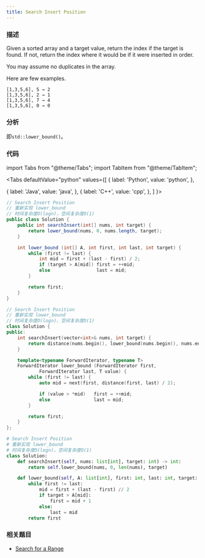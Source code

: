 ```yaml
---
title: Search Insert Position
---
```


### 描述

Given a sorted array and a target value, return the index if the target is found. If not, return the index where it would be if it were inserted in order.

You may assume no duplicates in the array.

Here are few examples.

```
[1,3,5,6], 5 → 2
[1,3,5,6], 2 → 1
[1,3,5,6], 7 → 4
[1,3,5,6], 0 → 0
```

### 分析

即`std::lower_bound()`。

### 代码

import Tabs from "@theme/Tabs";
import TabItem from "@theme/TabItem";

<Tabs
defaultValue="python"
values={[
{ label: 'Python', value: 'python', },

{ label: 'Java', value: 'java', },
{ label: 'C++', value: 'cpp', },
]
}>
<TabItem value="java">

```java
// Search Insert Position
// 重新实现 lower_bound
// 时间复杂度O(logn)，空间复杂度O(1)
public class Solution {
    public int searchInsert(int[] nums, int target) {
        return lower_bound(nums, 0, nums.length, target);
    }

    int lower_bound (int[] A, int first, int last, int target) {
        while (first != last) {
            int mid = first + (last - first) / 2;
            if (target > A[mid]) first = ++mid;
            else                 last = mid;
        }

        return first;
    }
}
```

</TabItem>
<TabItem value="cpp">

```cpp
// Search Insert Position
// 重新实现 lower_bound
// 时间复杂度O(logn)，空间复杂度O(1)
class Solution {
public:
    int searchInsert(vector<int>& nums, int target) {
        return distance(nums.begin(), lower_bound(nums.begin(), nums.end(), target));
    }

    template<typename ForwardIterator, typename T>
    ForwardIterator lower_bound (ForwardIterator first,
            ForwardIterator last, T value) {
        while (first != last) {
            auto mid = next(first, distance(first, last) / 2);

            if (value > *mid)   first = ++mid;
            else                last = mid;
        }

        return first;
    }
};
```

</TabItem>

<TabItem value="python">

```python
# Search Insert Position
# 重新实现 lower_bound
# 时间复杂度O(logn)，空间复杂度O(1)
class Solution:
    def searchInsert(self, nums: list[int], target: int) -> int:
        return self.lower_bound(nums, 0, len(nums), target)

    def lower_bound(self, A: list[int], first: int, last: int, target: int) -> int:
        while first != last:
            mid = first + (last - first) // 2
            if target > A[mid]:
                first = mid + 1
            else:
                last = mid
        return first
```

</TabItem>
</Tabs>

### 相关题目

- [Search for a Range](find-first-and-last-position-of-element-in-sorted-array.md)
